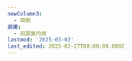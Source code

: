 ```yaml
---
newColumn3:
  - 両側
病巣:
  - 前頭葉内側
lastmod: '2025-03-02'
last_edited: 2025-02-27T00:00:00.000Z
---
```



